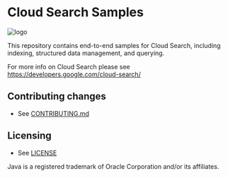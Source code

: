 # Cloud Search Samples

![logo][cloudsearch-logo]

This repository contains end-to-end samples for Cloud Search, including
indexing, structured data management, and querying.

For more info on Cloud Search please see https://developers.google.com/cloud-search/

## Contributing changes

* See [CONTRIBUTING.md](CONTRIBUTING.md)

## Licensing

* See [LICENSE](LICENSE)

Java is a registered trademark of Oracle Corporation and/or its affiliates.

[cloudsearch-logo]: http://www.gstatic.com/images/branding/product/2x/google_cloud_search_96dp.png
